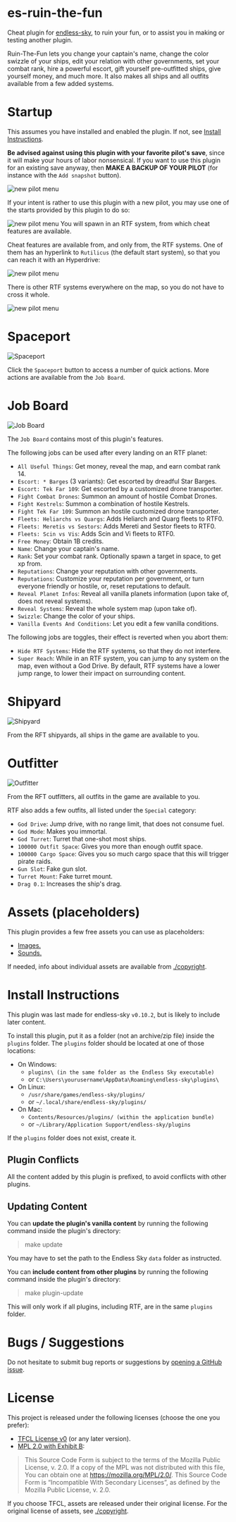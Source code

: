 # es-ruin-the-fun

Cheat plugin for [endless-sky](https://github.com/endless-sky/endless-sky), to ruin your fun, or to assist you in making or testing another plugin.

Ruin-The-Fun lets you change your captain's name, change the color swizzle of your ships, edit your relation with other governments, set your combat rank, hire a powerful escort, gift yourself pre-outfitted ships, give yourself money, and much more. It also makes all ships and all outfits available from a few added systems.



# Startup

This assumes you have installed and enabled the plugin. If not, see [Install Instructions](#install-instructions).

**Be advised against using this plugin with your favorite pilot's save**, since it will make your hours of labor nonsensical.
If you want to use this plugin for an existing save anyway, then **MAKE A BACKUP OF YOUR PILOT** (for instance with the `Add snapshot` button).

![new pilot menu](./images/screenshot/add-snapshot.png)

If your intent is rather to use this plugin with a new pilot, you may use one of the starts provided by this plugin to do so:

![new pilot menu](./images/screenshot/rtf-starts.png)
You will spawn in an RTF system, from which cheat features are available.

Cheat features are available from, and only from, the RTF systems. One of them has an hyperlink to `Rutilicus` (the default start system), so that you can reach it with an Hyperdrive:

![new pilot menu](./images/screenshot/rtf0-on-map.png)

There is other RTF systems everywhere on the map, so you do not have to cross it whole.

![new pilot menu](./images/screenshot/rtf-systems-on-map.png)



# Spaceport

![Spaceport](./images/screenshot/spaceport-button.png)

Click the `Spaceport` button to access a number of quick actions.
More actions are available from the `Job Board`.



# Job Board

![Job Board](./images/screenshot/job-board-button.png)

The `Job Board` contains most of this plugin's features.

The following jobs can be used after every landing on an RTF planet:
- `All Useful Things`: Get money, reveal the map, and earn combat rank 14.
- `Escort: * Barges` (3 variants): Get escorted by dreadful Star Barges.
- `Escort: Tek Far 109`: Get escorted by a customized drone transporter.
- `Fight Combat Drones`: Summon an amount of hostile Combat Drones.
- `Fight Kestrels`: Summon a combination of hostile Kestrels.
- `Fight Tek Far 109`: Summon an hostile customized drone transporter.
- `Fleets: Heliarchs vs Quargs`: Adds Heliarch and Quarg fleets to RTF0.
- `Fleets: Meretis vs Sestors`: Adds Mereti and Sestor fleets to RTF0.
- `Fleets: Scin vs Vis`: Adds Scin and Vi fleets to RTF0.
- `Free Money`: Obtain 1B credits.
- `Name`: Change your captain's name.
- `Rank`: Set your combat rank. Optionally spawn a target in space, to get xp from.
- `Reputations`: Change your reputation with other governments.
- `Reputations`: Customize your reputation per government, or turn everyone friendly or hostile, or, reset reputations to default.
- `Reveal Planet Infos`: Reveal all vanilla planets information (upon take of, does not reveal systems).
- `Reveal Systems`: Reveal the whole system map (upon take of).
- `Swizzle`: Change the color of your ships.
- `Vanilla Events And Conditions`: Let you edit a few vanilla conditions.

The following jobs are toggles, their effect is reverted when you abort them:
- `Hide RTF Systems`: Hide the RTF systems, so that they do not interfere.
- `Super Reach`: While in an RTF system, you can jump to any system on the map, even without a God Drive. By default, RTF systems have a lower jump range, to lower their impact on surrounding content.



# Shipyard

![Shipyard](./images/screenshot/shipyard-button.png)

From the RFT shipyards, all ships in the game are available to you.



# Outfitter

![Outfitter](./images/screenshot/outfitter-button.png)

From the RFT outfitters, all outfits in the game are available to you.

RTF also adds a few outfits, all listed under the `Special` category:
- `God Drive`: Jump drive, with no range limit, that does not consume fuel.
- `God Mode`: Makes you immortal.
- `God Turret`: Turret that one-shot most ships.
- `100000 Outfit Space`: Gives you more than enough outfit space.
- `100000 Cargo Space`: Gives you so much cargo space that this will trigger pirate raids.
- `Gun Slot`: Fake gun slot.
- `Turret Mount`: Fake turret mount.
- `Drag 0.1`: Increases the ship's drag.



# Assets (placeholders)

This plugin provides a few free assets you can use as placeholders:
 - [Images.](./images/placeholder/)
 - [Sounds.](./sounds/placeholder/)

If needed, info about individual assets are available from [./copyright](./copyright).



# Install Instructions

This plugin was last made for endless-sky `v0.10.2`, but is likely to include later content.

To install this plugin, put it as a folder (not an archive/zip file) inside the `plugins` folder.
The `plugins` folder should be located at one of those locations:
- On Windows:
  - `plugins\ (in the same folder as the Endless Sky executable)`
  - or `C:\Users\yourusername\AppData\Roaming\endless-sky\plugins\`
- On Linux:
  - `/usr/share/games/endless-sky/plugins/`
  - or `~/.local/share/endless-sky/plugins/`
- On Mac:
  - `Contents/Resources/plugins/ (within the application bundle)`
  - or `~/Library/Application Support/endless-sky/plugins`

If the `plugins` folder does not exist, create it.

## Plugin Conflicts
All the content added by this plugin is prefixed, to avoid conflicts with other plugins.

## Updating Content
You can **update the plugin's vanilla content** by running the following command inside the plugin's directory:
> make update

You may have to set the path to the Endless Sky `data` folder as instructed.

You can **include content from other plugins** by running the following command inside the plugin's directory:
> make plugin-update

This will only work if all plugins, including RTF, are in the same `plugins` folder.



# Bugs / Suggestions

Do not hesitate to submit bug reports or suggestions by [opening a GitHub issue](https://github.com/Pshy0/es-ruin-the-fun/issues).



# License

This project is released under the following licenses (choose the one you prefer):
 - [TFCL License v0](./LICENSE.md) (or any later version).
 - [MPL 2.0 with Exhibit B](./https://mozilla.org/MPL/2.0/):
 > This Source Code Form is subject to the terms of the Mozilla Public License, v. 2.0. If a copy of the MPL was not distributed with this file, You can obtain one at https://mozilla.org/MPL/2.0/.
 > This Source Code Form is “Incompatible With Secondary Licenses”, as defined by the Mozilla Public License, v. 2.0.

If you choose TFCL, assets are released under their original license. For the original license of assets, see [./copyright](./copyright).
